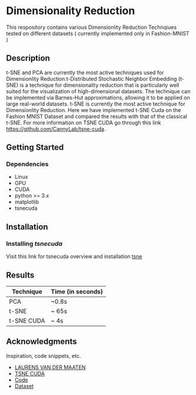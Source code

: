 # Dimensionality Reduction

This respository contains various Dimensionlity Reduction Technqiues tested on different datasets ( currently implemented only in Fashion-MNIST )

## Description

t-SNE and PCA are currently the most active techniques used for Dimensionlity Reduction.t-Distributed Stochastic Neighbor Embedding (t-SNE) is a technique for dimensionality reduction that is particularly well suited for the visualization of high-dimensional datasets. The technique can be implemented via Barnes-Hut approximations, allowing it to be applied on large real-world datasets. t-SNE is currently the most active technique for Dimensionlity Reduction. Here we have implemented t-SNE Cuda on the Fashion MNIST Dataset and compared the results with that of the classical t-SNE. For more information on TSNE CUDA go through this link https://github.com/CannyLab/tsne-cuda. 

## Getting Started

### Dependencies

* Linux
* GPU
* CUDA
* python >= 3.x
* matplotlib
* tsnecuda

## Installation

### Installing *tsnecuda*
Visit this link for tsnecuda overview and installation [tsne](https://github.com/CannyLab/tsne-cuda/wiki/Installation)

## Results

| Technique | Time (in seconds) |
| --- | --- |
| PCA | ~0.8s |
| t-SNE | ~ 65s |
| t-SNE CUDA | ~ 4s |


## Acknowledgments

Inspiration, code snippets, etc.
* [LAURENS VAN DER MAATEN](https://lvdmaaten.github.io/tsne/)
* [TSNE CUDA](https://github.com/CannyLab/tsne-cuda)
* [Code](https://www.datacamp.com/community/tutorials/introduction-t-sne)
* [Dataset](https://github.com/zalandoresearch/fashion-mnist)
